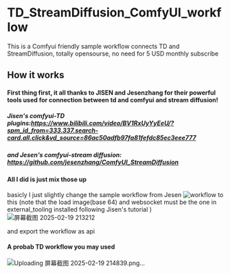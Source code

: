 # TD_StreamDiffusion_ComfyUI_workflow
This is a Comfyui friendly sample workflow connects TD and StreamDiffusion, totally opensourse, no need for 5 USD monthly subscribe

## How it works
#### First thing first, it all thanks to JISEN and Jesenzhang for their powerful tools used for connection between td and comfyui and stream diffusion!
##### Jisen's comfyui-TD plugins:https://www.bilibili.com/video/BV1RxUyYyEeU/?spm_id_from=333.337.search-card.all.click&vd_source=86ac50adfb97fa81fefdc85ec3eee777
##### and Jesen's comfyui-stream diffusion: https://github.com/jesenzhang/ComfyUI_StreamDiffusion

#### All I did is just mix those up 
basicly I just slightly change the sample workflow from Jesen 
![workflow](https://github.com/user-attachments/assets/14c384cd-39c6-41a8-a26d-1b2eea6c8a94)
to this (note that the load image(base 64) and websocket must be the one in external_tooling installed following Jisen's tutorial )
![屏幕截图 2025-02-19 213212](https://github.com/user-attachments/assets/b64d0078-483c-4e8d-93e8-30418445a590)

and export the workflow as api

#### A probab TD workflow you may used
![Uploading 屏幕截图 2025-02-19 214839.png…]()
